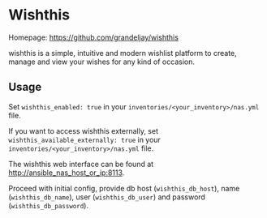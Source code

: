 # Wishthis

Homepage: <https://github.com/grandeljay/wishthis>

wishthis is a simple, intuitive and modern wishlist platform to create, manage and view your wishes for any kind of occasion.

## Usage

Set `wishthis_enabled: true` in your `inventories/<your_inventory>/nas.yml` file.

If you want to access wishthis externally, set `wishthis_available_externally: true` in your `inventories/<your_inventory>/nas.yml` file.

The wishthis web interface can be found at <http://ansible_nas_host_or_ip:8113>.

Proceed with initial config, provide db host (`wishthis_db_host`), name (`wishthis_db_name`), user (`wishthis_db_user`) and password (`wishthis_db_password`).
